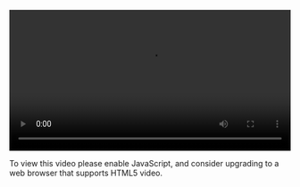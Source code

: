 <video controls="" style="width: 100%; display: block;"><source src="http://o86bpj665.bkt.clouddn.com/hand-in-hand-react/14-mui.mp4" type="video/mp4"><p>To view this video please enable JavaScript, and consider upgrading to a web browser that supports HTML5 video.</p></video>
